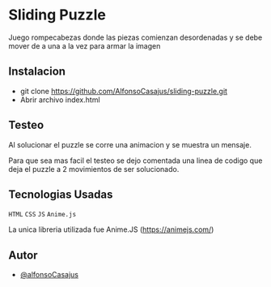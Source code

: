 
# Sliding Puzzle

Juego rompecabezas donde las piezas comienzan desordenadas y se debe mover de a una a la vez para armar la imagen

## Instalacion
- git clone https://github.com/AlfonsoCasajus/sliding-puzzle.git
- Abrir archivo index.html


## Testeo

Al solucionar el puzzle se corre una animacion y se muestra un mensaje.

Para que sea mas facil el testeo se dejo comentada una linea de codigo que deja el puzzle a 2 movimientos de ser solucionado.
## Tecnologias Usadas


`HTML`
`CSS`
`JS`
`Anime.js`


La unica libreria utilizada fue Anime.JS (https://animejs.com/)

## Autor

- [@alfonsoCasajus](https://www.github.com/AlfonsoCasajus)

